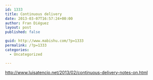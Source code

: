 ```yaml
---
id: 1333
title: Continuous delivery
date: 2013-03-07T16:57:24+00:00
author: Fran Diéguez
layout: post
published: false

guid: http://www.mabishu.com/?p=1333
permalink: /?p=1333
categories:
  - Uncategorized

---
```

http://www.luisatencio.net/2013/02/continuous-delivery-notes-on.html
